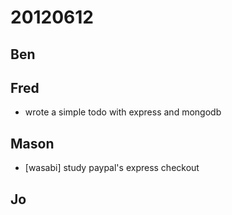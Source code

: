 # 20120612

## Ben



## Fred
- wrote a simple todo with express and mongodb



## Mason
- [wasabi] study paypal's express checkout



## Jo